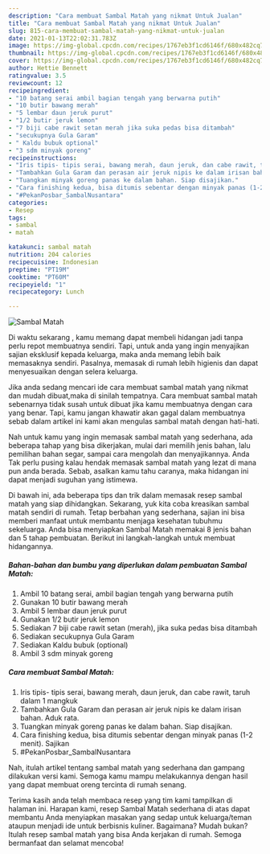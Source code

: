 ```yaml
---
description: "Cara membuat Sambal Matah yang nikmat Untuk Jualan"
title: "Cara membuat Sambal Matah yang nikmat Untuk Jualan"
slug: 815-cara-membuat-sambal-matah-yang-nikmat-untuk-jualan
date: 2021-01-13T22:02:31.783Z
image: https://img-global.cpcdn.com/recipes/1767eb3f1cd6146f/680x482cq70/sambal-matah-foto-resep-utama.jpg
thumbnail: https://img-global.cpcdn.com/recipes/1767eb3f1cd6146f/680x482cq70/sambal-matah-foto-resep-utama.jpg
cover: https://img-global.cpcdn.com/recipes/1767eb3f1cd6146f/680x482cq70/sambal-matah-foto-resep-utama.jpg
author: Hettie Bennett
ratingvalue: 3.5
reviewcount: 12
recipeingredient:
- "10 batang serai ambil bagian tengah yang berwarna putih"
- "10 butir bawang merah"
- "5 lembar daun jeruk purut"
- "1/2 butir jeruk lemon"
- "7 biji cabe rawit setan merah jika suka pedas bisa ditambah"
- "secukupnya Gula Garam"
- " Kaldu bubuk optional"
- "3 sdm minyak goreng"
recipeinstructions:
- "Iris tipis- tipis serai, bawang merah, daun jeruk, dan cabe rawit, taruh dalam 1 mangkuk"
- "Tambahkan Gula Garam dan perasan air jeruk nipis ke dalam irisan bahan. Aduk rata."
- "Tuangkan minyak goreng panas ke dalam bahan. Siap disajikan."
- "Cara finishing kedua, bisa ditumis sebentar dengan minyak panas (1-2 menit). Sajikan"
- "#PekanPosbar_SambalNusantara"
categories:
- Resep
tags:
- sambal
- matah

katakunci: sambal matah 
nutrition: 204 calories
recipecuisine: Indonesian
preptime: "PT19M"
cooktime: "PT60M"
recipeyield: "1"
recipecategory: Lunch

---
```



![Sambal Matah](https://img-global.cpcdn.com/recipes/1767eb3f1cd6146f/680x482cq70/sambal-matah-foto-resep-utama.jpg)

Di waktu  sekarang , kamu memang dapat membeli hidangan jadi tanpa perlu repot membuatnya sendiri. Tapi, untuk anda yang ingin menyajikan sajian eksklusif kepada keluarga, maka anda memang lebih baik memasaknya sendiri. Pasalnya, memasak di rumah lebih higienis dan dapat menyesuaikan dengan selera keluarga.

Jika anda sedang mencari ide cara membuat sambal matah yang nikmat dan mudah dibuat,maka di sinilah tempatnya. Cara membuat sambal matah  sebenarnya tidak susah untuk dibuat jika kamu membuatnya dengan cara yang benar. Tapi, kamu jangan khawatir akan gagal dalam membuatnya 
sebab dalam artikel ini kami akan mengulas sambal matah dengan hati-hati.  



Nah untuk kamu yang ingin memasak sambal matah yang sederhana, ada beberapa tahap yang bisa dikerjakan, mulai dari memilih jenis bahan, lalu pemilihan bahan segar, sampai cara mengolah dan menyajikannya. Anda Tak perlu pusing kalau hendak memasak sambal matah yang lezat di mana pun anda berada. Sebab, asalkan kamu  tahu caranya, maka hidangan ini dapat menjadi suguhan yang istimewa.

Di bawah ini, ada beberapa tips dan trik dalam memasak resep sambal matah yang siap dihidangkan. Sekarang, yuk kita coba kreasikan sambal matah sendiri di rumah. Tetap berbahan yang sederhana, sajian ini bisa memberi manfaat untuk membantu menjaga kesehatan tubuhmu sekeluarga. Anda bisa menyiapkan Sambal Matah memakai 8 jenis bahan dan 5 tahap pembuatan. Berikut ini langkah-langkah untuk membuat hidangannya.

<!--inarticleads1-->

##### Bahan-bahan dan bumbu yang diperlukan dalam pembuatan Sambal Matah:

1. Ambil 10 batang serai, ambil bagian tengah yang berwarna putih
1. Gunakan 10 butir bawang merah
1. Ambil 5 lembar daun jeruk purut
1. Gunakan 1/2 butir jeruk lemon
1. Sediakan 7 biji cabe rawit setan (merah), jika suka pedas bisa ditambah
1. Sediakan secukupnya Gula Garam
1. Sediakan  Kaldu bubuk (optional)
1. Ambil 3 sdm minyak goreng




<!--inarticleads2-->

##### Cara membuat Sambal Matah:

1. Iris tipis- tipis serai, bawang merah, daun jeruk, dan cabe rawit, taruh dalam 1 mangkuk
1. Tambahkan Gula Garam dan perasan air jeruk nipis ke dalam irisan bahan. Aduk rata.
1. Tuangkan minyak goreng panas ke dalam bahan. Siap disajikan.
1. Cara finishing kedua, bisa ditumis sebentar dengan minyak panas (1-2 menit). Sajikan
1. #PekanPosbar_SambalNusantara




Nah, itulah artikel tentang  sambal matah  yang sederhana dan gampang dilakukan versi kami. Semoga kamu mampu melakukannya dengan hasil yang dapat membuat oreng tercinta di rumah senang. 

Terima kasih anda telah membaca resep yang tim kami tampilkan di halaman ini. Harapan kami, resep  Sambal Matah sederhana di atas dapat membantu Anda menyiapkan masakan yang sedap untuk keluarga/teman ataupun menjadi ide untuk berbisnis kuliner. Bagaimana? Mudah bukan? Itulah resep sambal matah yang bisa Anda kerjakan di rumah. Semoga bermanfaat dan selamat mencoba!

